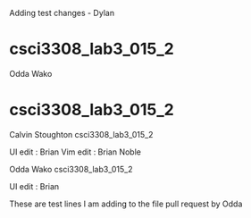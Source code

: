 
Adding test changes - Dylan
# csci3308_lab3_015_2

Odda Wako

# csci3308_lab3_015_2

Calvin Stoughton
csci3308_lab3_015_2

UI edit : Brian
Vim edit : Brian Noble

Odda Wako
csci3308_lab3_015_2


UI edit : Brian

These are test lines
I am adding to the file
pull request by Odda
